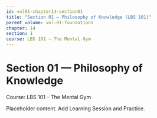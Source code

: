 ```yaml
---
id: vol01-chapter14-section01
title: "Section 01 — Philosophy of Knowledge (LBS 101)"
parent_volume: vol-01-foundations
chapter: 14
section: 1
course: LBS 101 – The Mental Gym
---
```


# Section 01 — Philosophy of Knowledge
Course: LBS 101 – The Mental Gym

Placeholder content. Add Learning Session and Practice.

